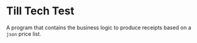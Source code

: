 # Till Tech Test

A program that contains the business logic to produce receipts based on a `json` price list.
